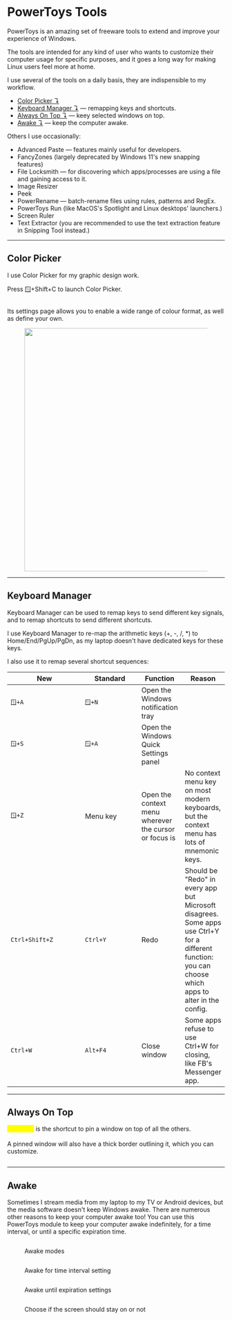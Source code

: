 # PowerToys Tools

PowerToys is an amazing set of freeware tools to extend and improve your experience of Windows.

The tools are intended for any kind of user who wants to customize their computer usage for specific purposes, and it goes a long way for making Linux users feel more at home.

I use several of the tools on a daily basis, they are indispensible to my workflow.

* [Color Picker ↴](powertoys-tools.md#color-picker)
* [Keyboard Manager ↴](powertoys-tools.md#keyboard-manager) — remapping keys and shortcuts.
* [Always On Top ↴](powertoys-tools.md#always-on-top) — keey selected windows on top.
* [Awake ↴](powertoys-tools.md#awake) — keep the computer awake.

Others I use occasionally:

* Advanced Paste — features mainly useful for developers.
* FancyZones (largely deprecated by Windows 11's new snapping features)
* File Locksmith — for discovering which apps/processes are using a file and gaining access to it.
* Image Resizer
* Peek
* PowerRename — batch-rename files using rules, patterns and RegEx.
* PowerToys Run (like MacOS's Spotlight and Linux desktops' launchers.)
* Screen Ruler
* Text Extractor (you are recommended to use the text extraction feature in Snipping Tool instead.)

***

## Color Picker

I use Color Picker for my graphic design work.

Press 🪟+Shift+C to launch Color Picker.

<figure><img src="../.gitbook/assets/image (6).png" alt=""><figcaption></figcaption></figure>

Its settings page allows you to enable a wide range of colour format, as well as define your own.

<figure><img src="../.gitbook/assets/image (7).png" alt="" width="563"><figcaption></figcaption></figure>

***

## Keyboard Manager

Keyboard Manager can be used to remap keys to send different key signals, and to remap shortcuts to send different shortcuts.

I use Keyboard Manager to re-map the arithmetic keys (+, -, /, \*) to Home/End/PgUp/PgDn, as my laptop doesn't have dedicated keys for these keys.

I also use it to remap several shortcut sequences:&#x20;

<table data-full-width="true"><thead><tr><th width="174">New</th><th width="128">Standard</th><th>Function</th><th>Reason</th></tr></thead><tbody><tr><td><code>🪟+A</code></td><td><code>🪟+N</code></td><td>Open the Windows notification tray</td><td></td></tr><tr><td><code>🪟+S</code></td><td><code>🪟+A</code></td><td>Open the Windows Quick Settings panel</td><td></td></tr><tr><td><code>🪟+Z</code></td><td>Menu key</td><td>Open the context menu wherever the cursor or focus is</td><td>No context menu key on most modern keyboards, but the context menu has lots of mnemonic keys.</td></tr><tr><td><code>Ctrl+Shift+Z</code></td><td><code>Ctrl+Y</code></td><td>Redo</td><td>Should be "Redo" in every app but Microsoft disagrees. Some apps use  Ctrl+Y for a different function: you can choose which apps to alter in the config.</td></tr><tr><td><code>Ctrl+W</code></td><td><code>Alt+F4</code></td><td>Close window</td><td>Some apps refuse to use Ctrl+W for closing, like FB's Messenger app.</td></tr></tbody></table>

***

## Always On Top

<mark style="color:yellow;">`🪟+Ctrl+T`</mark> is the shortcut to pin a window on top of all the others.

A pinned window will also have a thick border outlining it, which you can customize.

<figure><img src="../.gitbook/assets/image (1).png" alt=""><figcaption></figcaption></figure>

***

## Awake

Sometimes I stream media from my laptop to my TV or Android devices, but the media software doesn't keep Windows awake. There are numerous other reasons to keep your computer awake too! You can use this PowerToys module to keep your computer awake indefinitely, for a time interval, or until a specific expiration time.

<figure><img src="../.gitbook/assets/image (1) (1).png" alt=""><figcaption><p>Awake modes</p></figcaption></figure>

<figure><img src="../.gitbook/assets/image (2).png" alt=""><figcaption><p>Awake for time interval setting</p></figcaption></figure>

<figure><img src="../.gitbook/assets/image (3).png" alt=""><figcaption><p>Awake until expiration settings</p></figcaption></figure>

<figure><img src="../.gitbook/assets/image (4).png" alt=""><figcaption><p>Choose if the screen should stay on or not</p></figcaption></figure>

